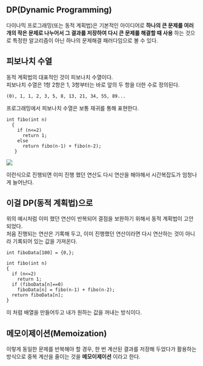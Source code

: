 ## DP(Dynamic Programming)

다이나믹 프로그래밍(또는 동적 계획법)은 기본적인 아이디어로 **하나의 큰 문제를 여러개의 작은 문제로 나누어서 그 결과를 저장하여 다시 큰 문제를 해결할 때 사용**
하는 것으로 특정한 알고리즘이 아닌 하나의 문제해결 패러다임으로 볼 수 있다.  

## 피보나치 수열

동적 계획법의 대표적인 것이 피보나치 수열이다.  
피보나치 수열은 1항 2항은 1, 3항부터는 바로 앞의 두 항을 더한 수로 정의된다. 
```
(0), 1, 1, 2, 3, 5, 8, 13, 21, 34, 55, 89...
```

프로그래밍에서 피보나치 수열은 보통 재귀를 통해 표현한다.
```
int fibo(int n)
  {
    if (n<=2)
      return 1;
    else
      return fibo(n-1) + fibo(n-2);
   }
```

![](https://velog.velcdn.com/images%2Fchelsea%2Fpost%2F627c053e-8a71-48e7-b0b2-7b8d327963a2%2F%E1%84%8C%E1%85%A2%E1%84%80%E1%85%B1%E1%84%91%E1%85%B5%E1%84%87%E1%85%A9.gif)

이런식으로 진행되면 이미 진행 했던 연산도 다시 연산을 해야해서 시간복잡도가 엄청나게 늘어난다.  

## 이걸 DP(동적 계획법)으로 

위의 예시처럼 이미 했던 연산이 반복되어 결점을 보완하기 위해서 동적 계획법이 고안되었다.  
처음 진행되는 연산은 기록해 두고, 이미 진행했던 연산이라면 다시 연산하는 것이 아니라 기록되어 있는 값을 가져온다.

```
int fiboData[100] = {0,};

int fibo(int n)
{
  if (n<=2) 
    return 1;
  if (fiboData[n]==0)
    fiboData[n] = fibo(n-1) + fibo(n-2);
  return fiboData[n];
}
```

이 처럼 배열을 만들어두고 내가 원하는 값을 꺼내는 방식이다.  

## 메모이제이션(Memoization)

이렇게 동일한 문제를 반복해야 할 경우, 한 번 계산된 결과를 저장해 두었다가 활용하는 방식으로 중복 계산을 줄이는 것을 **메모이제이션** 이라고 한다.  
